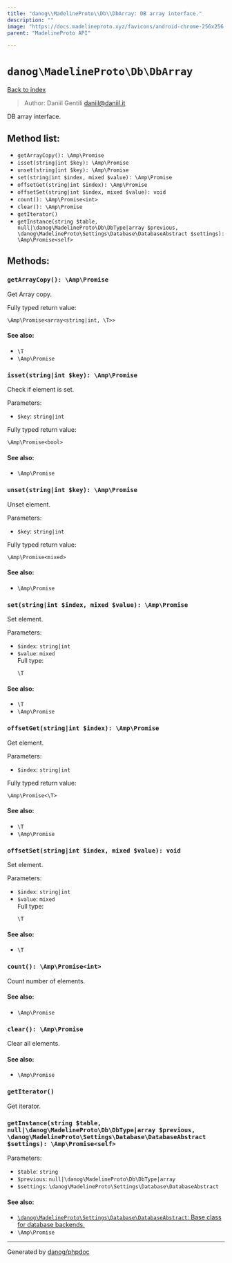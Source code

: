 ```yaml
---
title: "danog\\MadelineProto\\Db\\DbArray: DB array interface."
description: ""
image: "https://docs.madelineproto.xyz/favicons/android-chrome-256x256.png"
parent: "MadelineProto API"

---
```

# `danog\MadelineProto\Db\DbArray`
[Back to index](../../../index.md)

> Author: Daniil Gentili <daniil@daniil.it>  
  

DB array interface.  




## Method list:
* `getArrayCopy(): \Amp\Promise`
* `isset(string|int $key): \Amp\Promise`
* `unset(string|int $key): \Amp\Promise`
* `set(string|int $index, mixed $value): \Amp\Promise`
* `offsetGet(string|int $index): \Amp\Promise`
* `offsetSet(string|int $index, mixed $value): void`
* `count(): \Amp\Promise<int>`
* `clear(): \Amp\Promise`
* `getIterator()`
* `getInstance(string $table, null|\danog\MadelineProto\Db\DbType|array $previous, \danog\MadelineProto\Settings\Database\DatabaseAbstract $settings): \Amp\Promise<self>`

## Methods:
### `getArrayCopy(): \Amp\Promise`

Get Array copy.


Fully typed return value:
```
\Amp\Promise<array<string|int, \T>>
```
#### See also: 
* `\T`
* `\Amp\Promise`




### `isset(string|int $key): \Amp\Promise`

Check if element is set.


Parameters:
* `$key`: `string|int`   


Fully typed return value:
```
\Amp\Promise<bool>
```
#### See also: 
* `\Amp\Promise`




### `unset(string|int $key): \Amp\Promise`

Unset element.


Parameters:
* `$key`: `string|int`   


Fully typed return value:
```
\Amp\Promise<mixed>
```
#### See also: 
* `\Amp\Promise`




### `set(string|int $index, mixed $value): \Amp\Promise`

Set element.


Parameters:
* `$index`: `string|int`   
* `$value`: `mixed`   
  Full type:
  ```
  \T
  ```


#### See also: 
* `\T`
* `\Amp\Promise`




### `offsetGet(string|int $index): \Amp\Promise`

Get element.


Parameters:
* `$index`: `string|int`   


Fully typed return value:
```
\Amp\Promise<\T>
```
#### See also: 
* `\T`
* `\Amp\Promise`




### `offsetSet(string|int $index, mixed $value): void`

Set element.


Parameters:
* `$index`: `string|int`   
* `$value`: `mixed`   
  Full type:
  ```
  \T
  ```


#### See also: 
* `\T`




### `count(): \Amp\Promise<int>`

Count number of elements.


#### See also: 
* `\Amp\Promise`




### `clear(): \Amp\Promise`

Clear all elements.


#### See also: 
* `\Amp\Promise`




### `getIterator()`

Get iterator.



### `getInstance(string $table, null|\danog\MadelineProto\Db\DbType|array $previous, \danog\MadelineProto\Settings\Database\DatabaseAbstract $settings): \Amp\Promise<self>`




Parameters:
* `$table`: `string`   
* `$previous`: `null|\danog\MadelineProto\Db\DbType|array`   
* `$settings`: `\danog\MadelineProto\Settings\Database\DatabaseAbstract`   


#### See also: 
* [`\danog\MadelineProto\Settings\Database\DatabaseAbstract`: Base class for database backends.](../Settings/Database/DatabaseAbstract.md)
* `\Amp\Promise`




---
Generated by [danog/phpdoc](https://phpdoc.daniil.it)
